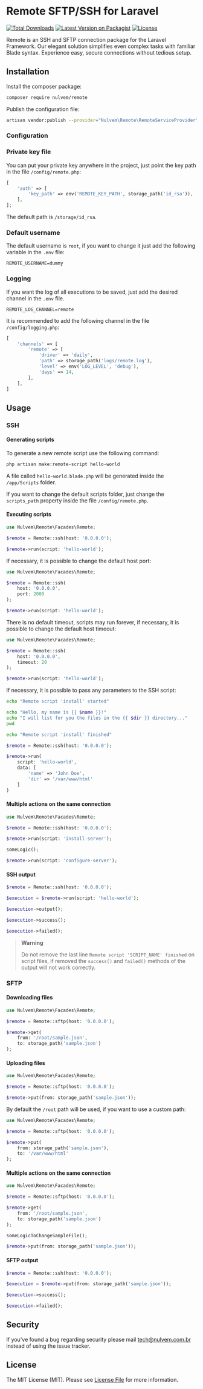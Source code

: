 # Remote SFTP/SSH for Laravel

[![Total Downloads](https://img.shields.io/packagist/dt/nulvem/remote.svg)](https://packagist.org/packages/nulvem/remote)
[![Latest Version on Packagist](https://img.shields.io/packagist/v/nulvem/remote.svg)](https://packagist.org/packages/nulvem/remote)
[![License](https://img.shields.io/packagist/l/nulvem/remote.svg)](https://packagist.org/packages/nulvem/remote)

Remote is an SSH and SFTP connection package for the Laravel Framework. Our elegant solution simplifies even complex tasks with familiar Blade syntax. Experience easy, secure connections without tedious setup.

## Installation

Install the composer package:

```bash
composer require nulvem/remote
```

Publish the configuration file:

```bash
artisan vendor:publish --provider="Nulvem\Remote\RemoteServiceProvider"
```

### Configuration

### Private key file

You can put your private key anywhere in the project, just point the key path in the file `/config/remote.php`:

```php
[
    'auth' => [
        'key_path' => env('REMOTE_KEY_PATH', storage_path('id_rsa')),
    ],
];
```

The default path is `/storage/id_rsa`.

### Default username

The default username is `root`, if you want to change it just add the following variable in the `.env` file:

```dotenv
REMOTE_USERNAME=dummy
```

### Logging

If you want the log of all executions to be saved, just add the desired channel in the `.env` file.

```dotenv
REMOTE_LOG_CHANNEL=remote
```

It is recommended to add the following channel in the file `/config/logging.php`:

```php
[
    'channels' => [
        'remote' => [
            'driver' => 'daily',
            'path' => storage_path('logs/remote.log'),
            'level' => env('LOG_LEVEL', 'debug'),
            'days' => 14,
        ],
    ],
]
```

## Usage

### SSH

#### Generating scripts

To generate a new remote script use the following command:

```bash
php artisan make:remote-script hello-world
```

A file called `hello-world.blade.php` will be generated inside the `/app/Scripts` folder.

If you want to change the default scripts folder, just change the `scripts_path` property inside the file `/config/remote.php`.

#### Executing scripts

```php
use Nulvem\Remote\Facades\Remote;

$remote = Remote::ssh(host: '0.0.0.0');

$remote->run(script: 'hello-world');
```

If necessary, it is possible to change the default host port:

```php
use Nulvem\Remote\Facades\Remote;

$remote = Remote::ssh(
    host: '0.0.0.0',
    port: 2000
);

$remote->run(script: 'hello-world');
```

There is no default timeout, scripts may run forever, if necessary, it is possible to change the default host timeout:

```php
use Nulvem\Remote\Facades\Remote;

$remote = Remote::ssh(
    host: '0.0.0.0',
    timeout: 20
);

$remote->run(script: 'hello-world');
```

If necessary, it is possible to pass any parameters to the SSH script:

```bash
echo "Remote script 'install' started"

echo "Hello, my name is {{ $name }}!"
echo "I will list for you the files in the {{ $dir }} directory..."
pwd

echo "Remote script 'install' finished"
```

```php
$remote = Remote::ssh(host: '0.0.0.0');

$remote->run(
    script: 'hello-world',
    data: [
        'name' => 'John Doe',
        'dir' => '/var/www/html'
    ]
)
```

#### Multiple actions on the same connection

```php
use Nulvem\Remote\Facades\Remote;

$remote = Remote::ssh(host: '0.0.0.0');

$remote->run(script: 'install-server');

someLogic();

$remote->run(script: 'configure-server');
```

#### SSH output

```php
$remote = Remote::ssh(host: '0.0.0.0');

$execution = $remote->run(script: 'hello-world');

$execution->output();

$execution->success();

$execution->failed();
```

> **Warning**
>
> Do not remove the last line `Remote script 'SCRIPT_NAME' finished` on script files, if removed the `success()` and `failed()` methods of the output will not work correctly.

### SFTP

#### Downloading files

```php
use Nulvem\Remote\Facades\Remote;

$remote = Remote::sftp(host: '0.0.0.0');

$remote->get(
    from: '/root/sample.json',
    to: storage_path('sample.json')
);
```

#### Uploading files

```php
use Nulvem\Remote\Facades\Remote;

$remote = Remote::sftp(host: '0.0.0.0');

$remote->put(from: storage_path('sample.json'));
```

By default the `/root` path will be used, if you want to use a custom path:

```php
use Nulvem\Remote\Facades\Remote;

$remote = Remote::sftp(host: '0.0.0.0');

$remote->put(
    from: storage_path('sample.json'),
    to: '/var/www/html'
);
```
#### Multiple actions on the same connection

```php
use Nulvem\Remote\Facades\Remote;

$remote = Remote::sftp(host: '0.0.0.0');

$remote->get(
    from: '/root/sample.json',
    to: storage_path('sample.json')
);

someLogicToChangeSampleFile();

$remote->put(from: storage_path('sample.json'));
```

#### SFTP output

```php
$remote = Remote::ssh(host: '0.0.0.0');

$execution = $remote->put(from: storage_path('sample.json'));

$execution->success();

$execution->failed();
```

## Security

If you've found a bug regarding security please mail [tech@nulvem.com.br](mailto:tech@nulvem.com.br) instead of using the issue tracker.

## License

The MIT License (MIT). Please see [License File](LICENSE.md) for more information.
